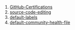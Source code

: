 1. [GitHub-Certifications](https://github.com/lifeparticle/GitHub-Certifications)
2. [source-code-editing](https://docs.github.com/en/get-started/using-github/keyboard-shortcuts#source-code-editing)
3. [default-labels](https://docs.github.com/en/issues/using-labels-and-milestones-to-track-work/managing-labels#about-default-labels)
4. [default-community-health-file](https://docs.github.com/en/communities/setting-up-your-project-for-healthy-contributions/creating-a-default-community-health-file)

